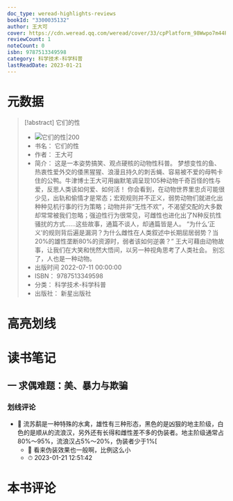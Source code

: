 ```yaml
---
doc_type: weread-highlights-reviews
bookId: "3300035132"
author: 王大可
cover: https://cdn.weread.qq.com/weread/cover/33/cpPlatform_98Wwpo7m44PUe2J6W5UfLq/t7_cpPlatform_98Wwpo7m44PUe2J6W5UfLq.jpg
reviewCount: 1
noteCount: 0
isbn: 9787513349598
category: 科学技术-科学科普
lastReadDate: 2023-01-21
---
```

# 元数据
> [!abstract] 它们的性
> - ![ 它们的性|200](https://cdn.weread.qq.com/weread/cover/33/cpPlatform_98Wwpo7m44PUe2J6W5UfLq/t7_cpPlatform_98Wwpo7m44PUe2J6W5UfLq.jpg)
> - 书名： 它们的性
> - 作者： 王大可
> - 简介： 这是一本姿势搞笑、观点硬核的动物性科普。
梦想变性的鱼、热衷性爱外交的倭黑猩猩、浪漫且持久的刺舌蝇、容易被不爱的母鸭卡住的公鸭。牛津博士王大可用幽默笔调呈现105种动物千奇百怪的性与爱，反思人类该如何爱、如何活！
你会看到，在动物世界里忠贞可能很少见，出轨和偷情才是常态；宏观规则并不正义，弱势动物们就进化出种种见机行事的行为策略；动物并非“无性不欢”，不渴望交配的大多数却常常被我们忽略；强迫性行为很常见，可雌性也进化出了N种反抗性骚扰的方式……这些故事，通篇不谈人，却通篇皆是人。
“为什么‘正义’的规则背后遍是漏洞？为什么雌性在人类叙述中长期屈居弱势？当20%的雄性垄断80%的资源时，弱者该如何逆袭？” 王大可藉由动物故事，让我们在大笑和恍然大悟间，以另一种视角思考了人类社会。
别忘了，人也是一种动物。
> - 出版时间 2022-07-11 00:00:00
> - ISBN： 9787513349598
> - 分类： 科学技术-科学科普
> - 出版社： 新星出版社

# 高亮划线

# 读书笔记

## 一 求偶难题：美、暴力与欺骗

### 划线评论
- 📌 流苏鹬是一种特殊的水禽，雄性有三种形态，黑色的是凶狠的地主阶级，白色的是顺从的流浪汉，另外还有长得和雌性差不多的伪装者。地主阶级通常占80%～95%，流浪汉占5%～20%，伪装者少于1%[ 
    - 💭 看来伪装效果也一般啊，比例这么小
    - ⏱ 2023-01-21 12:51:42
   
# 本书评论
